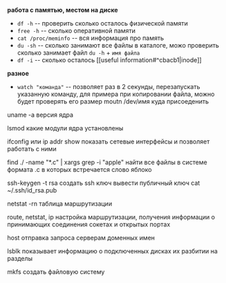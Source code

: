 **работа с памятью, местом на диске**
- `df -h` -- проверить сколько осталось физической памяти
- `free -h` -- сколько оперативной памяти
- `cat /proc/meminfo` -- вся информация про память
- `du -sh` -- сколько занимают все файлы в каталоге, можо проверить сколько занимает файл `du -h` + `имя файла`
- `df -i` -- сколько осталось [[useful information#^cbacb1|inode]]


**разное**
- `watch "команда"` -- позволяет раз в 2 секунды, перезапускать указанную команду, для примера при копировании файла, можно будет проверять его размер
moutn /dev/имя куда присоеденить

uname -a версия ядра

lsmod какие модули ядра установлены

ifconfig или ip addr show показать сетевые интерфейсы и позволяет работать с ними

find ./ -name "*.c" | xargs grep -i "apple" найти все файлы в системе формата .c в которых встречается слово яблоко

ssh-keygen -t rsa создать ssh ключ
вывести публичный ключ cat ~/.ssh/id_rsa.pub

netstat -rn таблица маршрутизации

route, netstat, ip настройка маршрутизации, получения информации о принимающих соединения сокетах и открытых портах

host отправка запроса серверам доменных имен

lsblk показывает информацию о подключенных дисках их разбитии на разделы

mkfs создать файловую систему